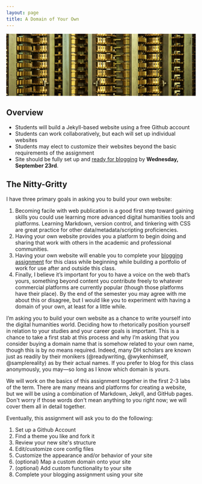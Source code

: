 ```yaml
---
layout: page
title: A Domain of Your Own
---
```


![Detail of Charles Babbage's difference engine](/images/4917215160_85bfa9e75c_b-Banner.jpg)

## Overview

+ Students will build a Jekyll-based website using a free Github account
+ Students can work collaboratively, but each will set up individual websites
+ Students may elect to customize their websites beyond the basic requirements of the assignment
+ Site should be fully set up and [ready for blogging](/assignments/blogging/) by **Wednesday, September 23rd**.

## The Nitty-Gritty

I have three primary goals in asking you to build your own website:

1. Becoming facile with web publication is a good first step toward gaining skills you could use learning more advanced digital humanities tools and platforms. Learning Markdown, version control, and tinkering with CSS are great practice for other data/metadata/scripting proficiencies. 
2. Having your own website provides you a platform to begin doing and sharing that work with others in the academic and professional communities.
3. Having your own website will enable you to complete your [blogging assignment](/assignments/blogging/) for this class while beginning while building a portfolio of work for use after and outside this class.
4. Finally, I believe it’s important for you to have a voice on the web that’s yours, something beyond content you contribute freely to whatever commercial platforms are currently popular (though those platforms have their place). By the end of the semester you may agree with me about this or disagree, but I would like you to experiment with having a domain of your own, at least for a little while.

I’m asking you to build your own website as a chance to write yourself into the digital humanities world. Deciding how to rhetorically position yourself in relation to your studies and your career goals is important. This is a chance to take a first stab at this process and why I’m asking that you consider buying a domain name that is somehow related to your own name, though this is by no means required. Indeed, many DH scholars are known just as readily by their monikers (@readywriting, @wykenhimself, @samplereality) as by their actual names. If you prefer to blog for this class anonymously, you may—so long as I know which domain is yours.

We will work on the basics of this assignment together in the first 2-3 labs of the term. There are many means and platforms for creating a website, but we will be using a combination of Markdown, Jekyll, and GitHub pages. Don't worry if those words don't mean anything to you right now; we will cover them all in detail together.

Eventually, this assignment will ask you to do the following:

1. Set up a Github Account
2. Find a theme you like and fork it
3. Review your new site's structure
4. Edit/customize core config files
5. Customize the appearance and/or behavior of your site
6. (optional) Map a custom domain onto your site
7. (optional) Add custom functionality to your site
8. Complete your blogging assignment using your site
